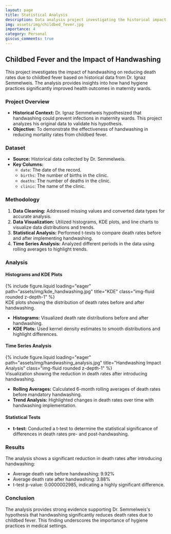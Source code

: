 ```yaml
---
layout: page
title: Statistical Analysis 
description: Data analysis project investigating the historical impact of handwashing on reducing childbed fever.
img: assets/img/childbed_fever.jpg
importance: 4
category: Personal
giscus_comments: true
---
```


## Childbed Fever and the Impact of Handwashing

This project investigates the impact of handwashing on reducing death rates due to childbed fever based on historical data from Dr. Ignaz Semmelweis. The analysis provides insights into how hand hygiene practices significantly improved health outcomes in maternity wards.

### Project Overview

- **Historical Context:** Dr. Ignaz Semmelweis hypothesized that handwashing could prevent infections in maternity wards. This project analyzes his original data to validate his hypothesis.
- **Objective:** To demonstrate the effectiveness of handwashing in reducing mortality rates from childbed fever.

### Dataset

- **Source:** Historical data collected by Dr. Semmelweis.
- **Key Columns:**
  - `date`: The date of the record.
  - `births`: The number of births in the clinic.
  - `deaths`: The number of deaths in the clinic.
  - `clinic`: The name of the clinic.

### Methodology

1. **Data Cleaning:** Addressed missing values and converted data types for accurate analysis.
2. **Data Visualization:** Utilized histograms, KDE plots, and line charts to visualize data distributions and trends.
3. **Statistical Analysis:** Performed t-tests to compare death rates before and after implementing handwashing.
4. **Time Series Analysis:** Analyzed different periods in the data using rolling averages to highlight trends.



### Analysis

#### Histograms and KDE Plots

<div class="row">
    <div class="col-sm mt-3 mt-md-0">
        {% include figure.liquid loading="eager" path="assets/img/kde_handwashing.jpg" title="KDE" class="img-fluid rounded z-depth-1" %}
    </div>
</div>
<div class="caption">
    KDE plots showing the distribution of death rates before and after handwashing.
</div>

- **Histograms:** Visualized death rate distributions before and after handwashing.
- **KDE Plots:** Used kernel density estimates to smooth distributions and highlight differences.

#### Time Series Analysis

<div class="row">
    <div class="col-sm mt-3 mt-md-0">
        {% include figure.liquid loading="eager" path="assets/img/handwashing_analysis.jpg" title="Handwashing Impact Analysis" class="img-fluid rounded z-depth-1" %}
    </div>
</div>
<div class="caption">
    Visualization showing the reduction in death rates after introducing handwashing.
</div>

- **Rolling Averages:** Calculated 6-month rolling averages of death rates before mandatory handwashing.
- **Trend Analysis:** Highlighted changes in death rates over time with handwashing implementation.

#### Statistical Tests

- **t-test:** Conducted a t-test to determine the statistical significance of differences in death rates pre- and post-handwashing.

### Results

The analysis shows a significant reduction in death rates after introducing handwashing:

- Average death rate before handwashing: 9.92%
- Average death rate after handwashing: 3.88%
- t-test p-value: 0.0000002985, indicating a highly significant difference.

### Conclusion

The analysis provides strong evidence supporting Dr. Semmelweis's hypothesis that handwashing significantly reduces death rates due to childbed fever. This finding underscores the importance of hygiene practices in medical settings.


